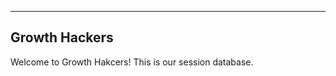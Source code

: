 --------------
Growth Hackers
--------------

Welcome to Growth Hakcers!
This is our session database.
